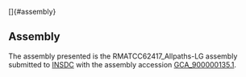 []{#assembly}

Assembly
--------

The assembly presented is the RMATCC62417\_Allpaths-LG assembly
submitted to [INSDC](http://www.insdc.org) with the assembly accession
[GCA\_900000135.1](http://www.ebi.ac.uk/ena/data/view/GCA_900000135.1).
